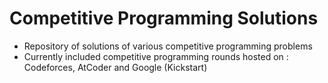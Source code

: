 # Competitive Programming Solutions
- Repository of solutions of various competitive programming problems
- Currently included competitive programming rounds hosted on : Codeforces, AtCoder and Google (Kickstart)
